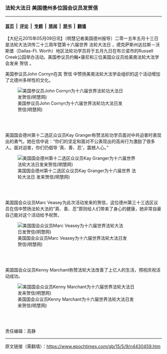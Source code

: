 ### 法轮大法日 美国德州多位国会议员发贺信

---

#### [首页](../../../..?n4430459) &nbsp;|&nbsp; [评论](../../../../../epoch-comment?n4430459) &nbsp;|&nbsp; [专题](../../../../../epoch-special?n4430459) &nbsp;|&nbsp; [禁闻](../../../../../epoch-news?n4430459) &nbsp;|&nbsp; [禁书](../../../../../books?n4430459) &nbsp;|&nbsp; [翻墙](https://github.com/gfw-breaker/nogfw/blob/master/README.md?n4430459)


<div class="post_content" id="artbody" itemprop="articleBody">
 <!-- article content begin -->
 <p>
  【大纪元2015年05月09日讯】（明慧记者美国德州报导）二零一五年五月十三日是法轮大法洪传二十三周年暨第十六届世界
  <ok href="https://www.epochtimes.com/gb/tag/%E6%B3%95%E8%BD%AE%E5%A4%A7%E6%B3%95%E6%97%A5.html">
   法轮大法日
  </ok>
  ，德克萨斯州达拉斯－沃斯堡（Dallas-Ft. Worth）地区法轮功学员将于五月九日在布兰诺市的Russell Creek公园举办活动。美国参议员约翰•康尼和三位美国众议员给美南法轮大法学会发来
  <ok href="https://www.epochtimes.com/gb/tag/%E8%B4%BA%E4%BF%A1.html">
   贺信
  </ok>
  。
 </p>
 <p>
  美国参议员John Cornyn在其
  <ok href="https://www.epochtimes.com/gb/tag/%E8%B4%BA%E4%BF%A1.html">
   贺信
  </ok>
  中赞扬美南法轮大法学会组织的这个活动增加了北德州多样性的文化。
 </p>
 <figure aria-describedby="caption-attachment-5857377" class="wp-caption aligncenter" id="attachment_5857377" style="width: 350px">
  <ok href=" https://i.epochtimes.com/assets/uploads/2015/05/1505081359071813.jpg" rel="noreferrer noopener" target="_blank">
   <img alt="美国参议员John Cornyn为十六届世界法轮功大法日发贺信(明慧网)" class="size-large wp-image-5857377" src="https://i.epochtimes.com/assets/uploads/2015/05/1505081359071813.jpg" title="美国参议员John Cornyn为十六届世界法轮功大法日发贺信(明慧网)"/>
  </ok>
  <br/><figcaption class="wp-caption-text" id="caption-attachment-5857377">
   美国参议员John Cornyn为十六届世界法轮功大法日发贺信(明慧网)
  </figcaption><br/>
 </figure><br/>
 <p>
  美国国会德州第十二选区众议员Kay Granger称赞法轮功学员面对中共迫害时表现出的勇气，她在信中说：“你们的坚定和面对不公表现出的高尚行为激励了很多人。面对迫害，你们仍倡导 ‘真、善、忍’，震撼人心。”
 </p>
 <figure aria-describedby="caption-attachment-5857387" class="wp-caption aligncenter" id="attachment_5857387" style="width: 386px">
  <ok href=" https://i.epochtimes.com/assets/uploads/2015/05/1505081401041813.jpg" rel="noreferrer noopener" target="_blank">
   <img alt="美国国会德州第十二选区众议员Kay Granger为十六届世界法轮大法日发来贺信(明慧网)" class="size-large wp-image-5857387" src="https://i.epochtimes.com/assets/uploads/2015/05/1505081401041813.jpg" title="美国国会德州第十二选区众议员Kay Granger为十六届世界法轮大法日发来贺信(明慧网)"/>
  </ok>
  <br/><figcaption class="wp-caption-text" id="caption-attachment-5857387">
   美国国会德州第十二选区众议员Kay Granger为十六届世界
   <ok href="https://www.epochtimes.com/gb/tag/%E6%B3%95%E8%BD%AE%E5%A4%A7%E6%B3%95%E6%97%A5.html">
    法轮大法日
   </ok>
   发来贺信(明慧网)
  </figcaption><br/>
 </figure><br/>
 <p>
  美国国会众议员Marc Veasey为此次活动发来的贺信，这位德州第三十三选区议员在信中赞扬法轮大法的“真、善、忍”原则给人们带来了身心的健康，她非常自豪自己能对这个活动给予祝贺。
 </p>
 <figure aria-describedby="caption-attachment-5857397" class="wp-caption aligncenter" id="attachment_5857397" style="width: 353px">
  <ok href=" https://i.epochtimes.com/assets/uploads/2015/05/1505081400081813.jpg" rel="noreferrer noopener" target="_blank">
   <img alt="美国国会众议员Marc Veasey为十六届世界法轮大法日发贺信(明慧网)" class="size-large wp-image-5857397" src="https://i.epochtimes.com/assets/uploads/2015/05/1505081400081813.jpg" title="美国国会众议员Marc Veasey为十六届世界法轮大法日发贺信(明慧网)"/>
  </ok>
  <br/><figcaption class="wp-caption-text" id="caption-attachment-5857397">
   美国国会众议员Marc Veasey为十六届世界法轮大法日发贺信(明慧网)
  </figcaption><br/>
 </figure><br/>
 <p>
  美国国会众议员Kenny Marchant称赞法轮大法改善了上亿人的生活，预祝庆祝活动成功。
 </p>
 <figure aria-describedby="caption-attachment-5857399" class="wp-caption aligncenter" id="attachment_5857399" style="width: 387px">
  <ok href=" https://i.epochtimes.com/assets/uploads/2015/05/1505081401391813.jpg" rel="noreferrer noopener" target="_blank">
   <img alt="美国国会众议员Kenny Marchant为十六届世界法轮大法日发来贺信(明慧网)" class="size-large wp-image-5857399" src="https://i.epochtimes.com/assets/uploads/2015/05/1505081401391813.jpg" title="美国国会众议员Kenny Marchant为十六届世界法轮大法日发来贺信(明慧网)"/>
  </ok>
  <br/><figcaption class="wp-caption-text" id="caption-attachment-5857399">
   美国国会众议员Kenny Marchant为十六届世界法轮大法日发来贺信(明慧网)
  </figcaption><br/>
 </figure><br/>
 <p>
  责任编辑：高静
 </p>
 <!-- article content end -->
 <div id="below_article_ad">
 </div>
</div>


---

原文链接（需翻墙）：https://www.epochtimes.com/gb/15/5/9/n4430459.htm